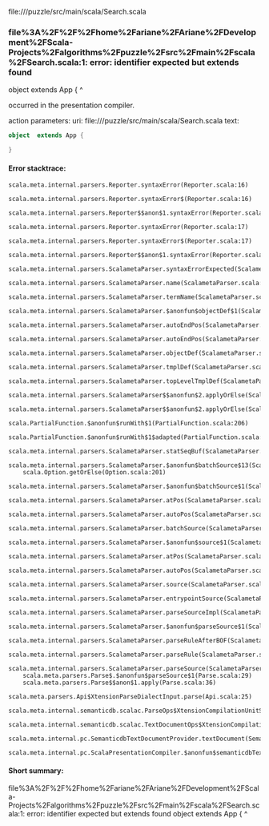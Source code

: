 file://<WORKSPACE>/puzzle/src/main/scala/Search.scala
### file%3A%2F%2F%2Fhome%2Fariane%2FAriane%2FDevelopment%2FScala-Projects%2Falgorithms%2Fpuzzle%2Fsrc%2Fmain%2Fscala%2FSearch.scala:1: error: identifier expected but extends found
object  extends App {
        ^

occurred in the presentation compiler.

action parameters:
uri: file://<WORKSPACE>/puzzle/src/main/scala/Search.scala
text:
```scala
object  extends App {

}

```



#### Error stacktrace:

```
scala.meta.internal.parsers.Reporter.syntaxError(Reporter.scala:16)
	scala.meta.internal.parsers.Reporter.syntaxError$(Reporter.scala:16)
	scala.meta.internal.parsers.Reporter$$anon$1.syntaxError(Reporter.scala:22)
	scala.meta.internal.parsers.Reporter.syntaxError(Reporter.scala:17)
	scala.meta.internal.parsers.Reporter.syntaxError$(Reporter.scala:17)
	scala.meta.internal.parsers.Reporter$$anon$1.syntaxError(Reporter.scala:22)
	scala.meta.internal.parsers.ScalametaParser.syntaxErrorExpected(ScalametaParser.scala:367)
	scala.meta.internal.parsers.ScalametaParser.name(ScalametaParser.scala:1146)
	scala.meta.internal.parsers.ScalametaParser.termName(ScalametaParser.scala:1149)
	scala.meta.internal.parsers.ScalametaParser.$anonfun$objectDef$1(ScalametaParser.scala:3930)
	scala.meta.internal.parsers.ScalametaParser.autoEndPos(ScalametaParser.scala:349)
	scala.meta.internal.parsers.ScalametaParser.autoEndPos(ScalametaParser.scala:354)
	scala.meta.internal.parsers.ScalametaParser.objectDef(ScalametaParser.scala:3928)
	scala.meta.internal.parsers.ScalametaParser.tmplDef(ScalametaParser.scala:3805)
	scala.meta.internal.parsers.ScalametaParser.topLevelTmplDef(ScalametaParser.scala:3786)
	scala.meta.internal.parsers.ScalametaParser$$anonfun$2.applyOrElse(ScalametaParser.scala:4378)
	scala.meta.internal.parsers.ScalametaParser$$anonfun$2.applyOrElse(ScalametaParser.scala:4366)
	scala.PartialFunction.$anonfun$runWith$1(PartialFunction.scala:206)
	scala.PartialFunction.$anonfun$runWith$1$adapted(PartialFunction.scala:205)
	scala.meta.internal.parsers.ScalametaParser.statSeqBuf(ScalametaParser.scala:4357)
	scala.meta.internal.parsers.ScalametaParser.$anonfun$batchSource$13(ScalametaParser.scala:4594)
	scala.Option.getOrElse(Option.scala:201)
	scala.meta.internal.parsers.ScalametaParser.$anonfun$batchSource$1(ScalametaParser.scala:4594)
	scala.meta.internal.parsers.ScalametaParser.atPos(ScalametaParser.scala:300)
	scala.meta.internal.parsers.ScalametaParser.autoPos(ScalametaParser.scala:346)
	scala.meta.internal.parsers.ScalametaParser.batchSource(ScalametaParser.scala:4550)
	scala.meta.internal.parsers.ScalametaParser.$anonfun$source$1(ScalametaParser.scala:4543)
	scala.meta.internal.parsers.ScalametaParser.atPos(ScalametaParser.scala:300)
	scala.meta.internal.parsers.ScalametaParser.autoPos(ScalametaParser.scala:346)
	scala.meta.internal.parsers.ScalametaParser.source(ScalametaParser.scala:4543)
	scala.meta.internal.parsers.ScalametaParser.entrypointSource(ScalametaParser.scala:4548)
	scala.meta.internal.parsers.ScalametaParser.parseSourceImpl(ScalametaParser.scala:127)
	scala.meta.internal.parsers.ScalametaParser.$anonfun$parseSource$1(ScalametaParser.scala:124)
	scala.meta.internal.parsers.ScalametaParser.parseRuleAfterBOF(ScalametaParser.scala:51)
	scala.meta.internal.parsers.ScalametaParser.parseRule(ScalametaParser.scala:46)
	scala.meta.internal.parsers.ScalametaParser.parseSource(ScalametaParser.scala:124)
	scala.meta.parsers.Parse$.$anonfun$parseSource$1(Parse.scala:29)
	scala.meta.parsers.Parse$$anon$1.apply(Parse.scala:36)
	scala.meta.parsers.Api$XtensionParseDialectInput.parse(Api.scala:25)
	scala.meta.internal.semanticdb.scalac.ParseOps$XtensionCompilationUnitSource.toSource(ParseOps.scala:17)
	scala.meta.internal.semanticdb.scalac.TextDocumentOps$XtensionCompilationUnitDocument.toTextDocument(TextDocumentOps.scala:206)
	scala.meta.internal.pc.SemanticdbTextDocumentProvider.textDocument(SemanticdbTextDocumentProvider.scala:54)
	scala.meta.internal.pc.ScalaPresentationCompiler.$anonfun$semanticdbTextDocument$1(ScalaPresentationCompiler.scala:356)
```
#### Short summary: 

file%3A%2F%2F%2Fhome%2Fariane%2FAriane%2FDevelopment%2FScala-Projects%2Falgorithms%2Fpuzzle%2Fsrc%2Fmain%2Fscala%2FSearch.scala:1: error: identifier expected but extends found
object  extends App {
        ^